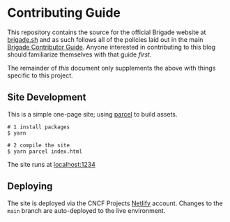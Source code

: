 # Contributing Guide

This repository contains the source for the official Brigade website at
[brigade.sh](https://brigade.sh) and as such follows all of the policies laid
out in the main
[Brigade Contributor Guide](https://docs.brigade.sh/topics/contributor-guide/).
Anyone interested in contributing to this blog should familiarize themselves
with that guide _first_.

The remainder of _this_ document only supplements the above with things specific
to this project.

## Site Development

This is a simple one-page site; using [parcel](https://parceljs.org) to build
assets. 

```shell
# 1 install packages
$ yarn

# 2 compile the site
$ yarn parcel index.html
```

The site runs at [localhost:1234](http://localhost:1234/)

## Deploying

The site is deployed via the CNCF Projects
[Netlify](https://app.netlify.com/sites/brigade-sh/deploys) account. Changes to
the `main` branch are auto-deployed to the live environment.
